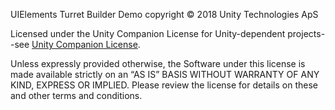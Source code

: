 UIElements Turret Builder Demo copyright © 2018 Unity Technologies ApS

Licensed under the Unity Companion License for Unity-dependent projects--see [Unity Companion License](http://www.unity3d.com/legal/licenses/Unity_Companion_License).

Unless expressly provided otherwise, the Software under this license is made available strictly on an “AS IS” BASIS WITHOUT WARRANTY OF ANY KIND, EXPRESS OR IMPLIED. Please review the license for details on these and other terms and conditions.
